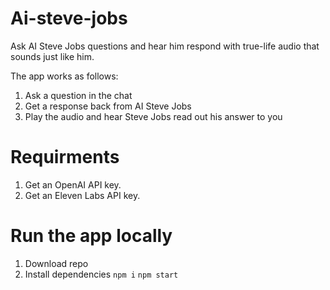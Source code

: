# Ai-steve-jobs
Ask AI Steve Jobs questions and hear him respond with true-life audio that sounds just like him.

The app works as follows:
  1. Ask a question in the chat
  2. Get a response back from AI Steve Jobs
  3. Play the audio and hear Steve Jobs read out his answer to you

# Requirments
  1. Get an OpenAI API key.
  2. Get an Eleven Labs API key.


# Run the app locally
  1. Download repo
  2. Install dependencies
`npm i`
`npm start`

